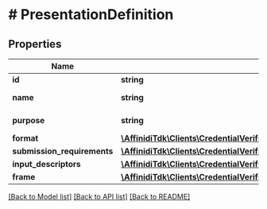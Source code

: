 # # PresentationDefinition

## Properties

Name | Type | Description | Notes
------------ | ------------- | ------------- | -------------
**id** | **string** | Definition id |
**name** | **string** | Definition name | [optional]
**purpose** | **string** | Definition purpose | [optional]
**format** | [**\AffinidiTdk\Clients\CredentialVerificationClient\Model\Format**](Format.md) |  | [optional]
**submission_requirements** | [**\AffinidiTdk\Clients\CredentialVerificationClient\Model\SubmissionRequirement[]**](SubmissionRequirement.md) |  | [optional]
**input_descriptors** | [**\AffinidiTdk\Clients\CredentialVerificationClient\Model\InputDescriptor[]**](InputDescriptor.md) |  |
**frame** | [**\AffinidiTdk\Clients\CredentialVerificationClient\Model\FreeFormObject**](FreeFormObject.md) |  | [optional]

[[Back to Model list]](../../README.md#models) [[Back to API list]](../../README.md#endpoints) [[Back to README]](../../README.md)
